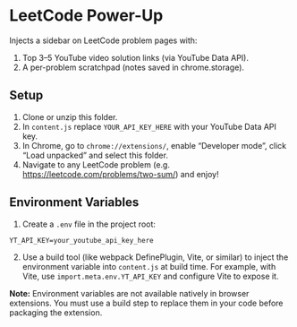 # LeetCode Power-Up

Injects a sidebar on LeetCode problem pages with:
1. Top 3–5 YouTube video solution links (via YouTube Data API).
2. A per-problem scratchpad (notes saved in chrome.storage).

## Setup

1. Clone or unzip this folder.
2. In `content.js` replace `YOUR_API_KEY_HERE` with your YouTube Data API key.
3. In Chrome, go to `chrome://extensions/`, enable “Developer mode”, click “Load unpacked” and select this folder.
4. Navigate to any LeetCode problem (e.g. https://leetcode.com/problems/two-sum/) and enjoy!

## Environment Variables

1. Create a `.env` file in the project root:

```
YT_API_KEY=your_youtube_api_key_here
```

2. Use a build tool (like webpack DefinePlugin, Vite, or similar) to inject the environment variable into `content.js` at build time. For example, with Vite, use `import.meta.env.YT_API_KEY` and configure Vite to expose it.

**Note:** Environment variables are not available natively in browser extensions. You must use a build step to replace them in your code before packaging the extension.    